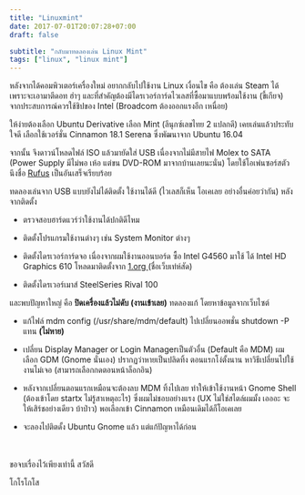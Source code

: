 ```yaml
---
title: "Linuxmint"
date: 2017-07-01T20:07:28+07:00
draft: false

subtitle: "กลับมาทดลองเล่น Linux Mint"
tags: ["linux", "linux mint"]
---
```


หลังจากได้คอมพิวเตอร์เครื่องใหม่ อยากกลับไปใช้งาน Linux
เงื่อนไข คือ ต้องเล่น Steam ได้ เพราะจะเอามาตีดอท ฮ่าๆ และที่สำคัญต้องมีไดรเวอร์การ์ดไวเลสที่ซื้อมาแบบพร้อมใช้งาน (ขี้เกียจ)
จากประสบการณ์ควรใช้ชิปของ Intel (Broadcom ต้องออกแรงอีก เหนื่อย)

ให้ง่ายต้องเลือก Ubuntu Derivative เลือก Mint (ลีนุกซ์เลขไทย 2 แปลกดี) เคยเล่นแล้วประทับใจดี เลือกใช้เวอร์ชั่น Cinnamon 18.1 Serena ซึ่งพัฒนาจาก Ubuntu 16.04

จากนั้น จึงดาวน์โหลดไฟล์ ISO แล้วมายัดใส่ USB เนื่องจากไม่มีสายไฟ Molex to SATA (Power Supply มีไม่พอ เห้อ แต่ขน DVD-ROM มาจากบ้านเลยนะนั่น)
โดยใช้โอเพ่นซอร์สตัวนึงชื่อ [Rufus](https://rufus.akeo.ie/ "Rufus; Create bootable USB drives the easy way") เป็นอันเสร็จเรียบร้อย


ทดลองเล่นจาก USB แบบยังไม่ได้ติดตั้ง ใช้งานได้ดี (ไวเลสก็เห็น โอเคเลย อย่างอื่นค่อยว่ากัน) หลังจากติดตั้ง

- ตรวจสอบฮาร์ดแวร์ว่าใช้งานได้ปกติดีไหม

- ติดตั้งโปรแกรมใช้งานต่างๆ เช่น System Monitor ต่างๆ

- ติดตั้งไดรเวอร์การ์ดจอ เนื่องจากผมใช้งานออนบอร์ด ซื้อ Intel G4560 มาใช้ ได้ Intel HD Graphics 610 โหลดมาติดตั้งจาก [1.org ](https://01.org/linuxgraphics "Intel Graphics for Linux") (ชื่อเว็บเท่ห์สัด)

- ติดตั้งไดรเวอร์เมาส์ SteelSeries Rival 100

และพบปัญหาใหญ่ คือ **ปิดเครื่องแล้วไม่ดับ (งานเข้าเลย)** ทดลองแก้ โดยหาข้อมูลจากเว็บไซต์

- แก้ไฟล์ mdm config (/usr/share/mdm/default) ไปเปลี่ยนออพชั่น shutdown -P แทน **(ไม่หาย)**

- เปลี่ยน Display Manager or Login Managerเป็นตัวอื่น (Default คือ MDM) ผมเลือก GDM (Gnome นั่นเอง) ปรากฏว่าหายเป็นปลิดทิ้ง ตอนแรกโง่ตั้งนาน หาวิธีเปลี่ยนไปใช้งานไม่เจอ (สามารถเลือกกดตอนหน้าล็อกอิน)

- หลังจากเปลี่ยนตอนแรกเหมือนจะต้องลบ MDM ทิ้งไปเลย ทำให้เข้าใช้งานหน้า Gnome Shell (ต้องเข้าโดย startx ไม่รู้สาเหตุอะไร) ซึ่งผมไม่ชอบอย่างแรง (UX ไม่ใช่สไตล์ผมมั้ง เอออะ จะให้เสิร์ชอย่างเดียว บ้าป่าว) พอเลือกเข้า Cinnamon เหมือนเดิมได้ก็โอเคเลย

- จะลองไปติตดั้ง Ubuntu Gnome แล้ว แต่แก้ปัญหาได้ก่อน

</br></br>
ขอจบเรื่องไว้เพียงเท่านี้ สวัสดี

โกโรโกโส
